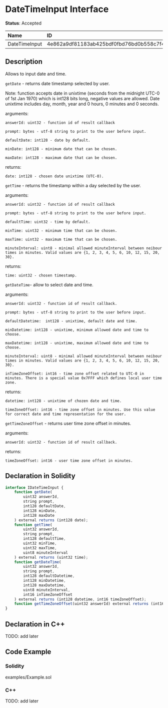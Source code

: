 # DateTimeInput Interface

**Status**: Accepted

| Name         | ID                                                                |
| :--------    | :---------------------------------------------------------------- |
| DateTimeInput| 4e862a9df81183ab425bdf0fbd76bd0b558c7f44c24887b4354bf1c26c74a623  |


## Description

Allows to input date and time.

`getDate` - returns date timestamp selected by user.

Note: function accepts date in unixtime (seconds from the midnight UTC-0 of 1st Jan 1970) which is int128 bits long, negative values are allowed. Date unixtime includes day, month, year and 0 hours, 0 minutes and 0 seconds.

arguments:

	answerId: uint32 - function id of result callback

    prompt: bytes - utf-8 string to print to the user before input.

    defaultDate: int128 - date by default.

    minDate: int128 - minimum date that can be chosen.
    
    maxDate: int128 - maximum date that can be chosen.

returns:

	date: int128 - chosen date unixtime (UTC-0).

`getTime` - returns the timestamp within a day selected by the user.

arguments:

	answerId: uint32 - function id of result callback

    prompt: bytes - utf-8 string to print to the user before input.

    defaultTime: uint32 - time by default.

    minTime: uint32 - minimum time that can be chosen.
    
    maxTime: uint32 - maximum time that can be chosen.

    minuteInterval: uint8 - minimal allowed minuteInterval between neibour times in minutes. Valid values are {1, 2, 3, 4, 5, 6, 10, 12, 15, 20, 30}.

returns:

    time: uint32 - chosen timestamp.

`getDateTime`- allow to select date and time.

arguments:

    answerId: uint32 - function id of result callback.
    
    prompt: bytes - utf-8 string to print to the user before input.

    defaultDatetime:  int128 - unixtime, default date and time.
    
    minDatetime: int128 - unixtime, minimum allowed date and time to choose.

    maxDatetime: int128 - unixtime, maximum allowed date and time to choose.

    minuteInterval: uint8 - minimal allowed minuteInterval between neibour times in minutes. Valid values are {1, 2, 3, 4, 5, 6, 10, 12, 15, 20, 30}.

    inTimeZoneOffset: int16 - time zone offset related to UTC-0 in minutes. There is a special value 0x7FFF which defines local user time zone.

returns:

    datetime: int128 - unixtime of chozen date and time.

    timeZoneOffset: int16 - time zone offset in minutes. Use this value for correct date and time representation for the user.

`getTimeZoneOffset` - returns user time zone offset in minutes.

arguments:

    answerId: uint32 - function id of result callback.

returns:

    timeZoneOffset: int16 - user time zone offset in minutes.


## Declaration in Solidity

```jsx
interface IDateTimeInput {
	function getDate(
        uint32 answerId,
        string prompt,
        int128 defaultDate,
        int128 minDate,
        int128 maxDate
    ) external returns (int128 date);
    function getTime(
        uint32 answerId,
        string prompt,
        int128 defaultTime,
        uint32 minTime,
        uint32 maxTime,
        uint8 minuteInterval
    ) external returns (uint32 time);
    function getDateTime(
        uint32 answerId,
        string prompt,
        int128 defaultDatetime,
        int128 minDatetime,
        int128 maxDatetime,
        uint8 minuteInterval,
        int16 inTimeZoneOffset
    ) external returns (int128 datetime, int16 timeZoneOffset);
    function getTimeZoneOffset(uint32 answerId) external returns (int16 timeZoneOffset);
}
```

## Declaration in C++

TODO: add later
## Code Example

### Solidity

examples/Example.sol

### C++

TODO: add later
